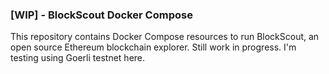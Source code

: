 ### [WIP] - BlockScout Docker Compose

This repository contains Docker Compose resources to run BlockScout, an open source Ethereum blockchain explorer. Still work in progress. I'm testing using Goerli testnet here.
